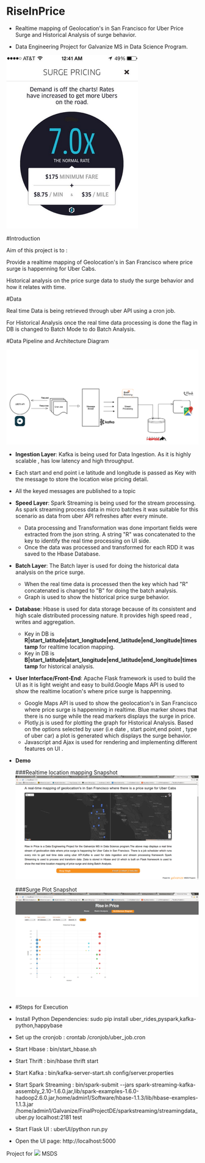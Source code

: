 # RiseInPrice       

* Realtime mapping of Geolocation's in San Francisco for Uber Price Surge and Historical Analysis of surge behavior.

* Data Engineering Project for Galvanize MS in Data Science Program.  


![Surge Image](/uberUI/app/images/ubersurge.png)


#Introduction

Aim of this project is to :

Provide a realtime mapping of Geolocation's in San Francisco where price surge is happenning for Uber Cabs.

Historical analysis on the price surge data to study the surge behavior and how it relates with time.

#Data

Real time Data is being retrieved through uber API using a cron job.

For Historical Analysis once the real time data processing is done the flag in DB is changed to Batch Mode to do Batch Analysis.

#Data Pipeline and Architecture Diagram

![Architecture Diagram](/uberUI/app/images/ArchitectureDiagram.png)

* **Ingestion Layer**: Kafka is being used for Data Ingestion. As it is highly scalable , has low latency and high throughput.

 * Each start and end point i.e latitude and longitude is passed as Key with the message to store the location wise pricing detail.
 * All the keyed messages are published to a topic
 
* **Speed Layer**: Spark Streaming is being used for the stream processing. As spark streaming process data in micro batches it was suitable for this scenario as data from uber API refreshes after every minute.
  * Data processing and Transformation was done important fields were extracted from the json string. A string "R" was concatenated to the key to identify the real time processing on UI side.
  * Once the data was processed and transformed for each RDD it was saved to the Hbase Database.
  
* **Batch Layer**: The Batch layer is used for doing the historical data analysis on the price surge.
  * When the real time data is processed then the key which had "R" concatenated is changed to "B" for doing the batch analysis.
  * Graph is used to show the historical price surge behavior.
  

* **Database**: Hbase is used for data storage  because of its consistent and high scale distributed processing nature.
    It provides high speed read , writes and aggregation.
   * Key in DB is **R|start_latitude|start_longitude|end_latitude|end_longitude|timestamp** for realtime location mapping.
   * Key in DB is **B|start_latitude|start_longitude|end_latitude|end_longitude|timestamp** for historical analysis.
   
* **User Interface/Front-End**: Apache Flask framework is used to build the UI as it is light weight and easy to build.Google Maps API is used to show the realtime location's where price surge is happenning. 
  * Google Maps API is used to show the geolocation's in San Francisco where price surge is happenning in realtime.
  Blue marker shows that there is no surge while the read markers displays the surge in price.
  * Plotly.js is used for plotting the graph for Historical Analysis. Based on the options selected by user (i.e date , start point,end point , type of uber car) a plot is generated which displays the surge behavior.
  * Javascript and Ajax is used for rendering and implementing different features on UI .
  

* **Demo** 

  ###Realtime location mapping Snapshot
  ![Demo Snapshot](/uberUI/app/images/demosnap.png) 
  
   ###Surge Plot Snapshot
  ![Demo Snapshot](/uberUI/app/images/surgeplot.png) 
  
 * #Steps for Execution
   
  * Install Python Dependencies:  sudo pip install uber_rides,pyspark,kafka-python,happybase
  * Set up the cronjob : crontab /cronjob/uber_job.cron
  * Start Hbase : bin/start_hbase.sh
  * Start Thrift : bin/hbase thrift start
  * Start Kafka : bin/kafka-server-start.sh config/server.properties
  * Start Spark Streaming : bin/spark-submit --jars spark-streaming-kafka-assembly_2.10-1.6.0.jar,lib/spark-examples-1.6.0-hadoop2.6.0.jar,home/admin1/Software/hbase-1.1.3/lib/hbase-examples-1.1.3.jar  /home/admin1/Galvanize/FinalProjectDE/sparkstreaming/streamingdata_uber.py localhost:2181 test

  * Start Flask UI : uberUI/python run.py
  * Open the UI page: http://localhost:5000
 
  
  Project for <img src="http://www.galvanize.com/wp-content/themes/galvanize/img/galvanize-logo.svg" style="vertical-align:left" width="100px"/> MSDS

  
   

  
  
  
 

 








